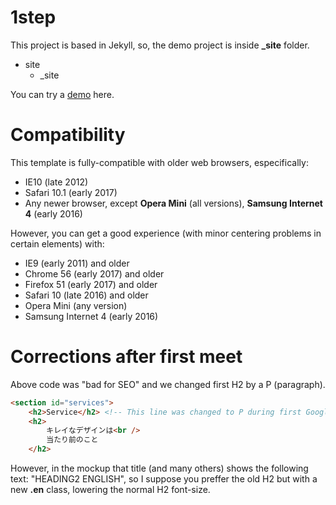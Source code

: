 # 1step
This project is based in Jekyll, so, the demo project is inside **_site** folder.

* site
  * _site

You can try a [demo](https://chiqui1234.github.io/1step/) here.

# Compatibility
This template is fully-compatible with older web browsers, especifically: 
* IE10 (late 2012)
* Safari 10.1 (early 2017)
* Any newer browser, except **Opera Mini** (all versions), **Samsung Internet 4** (early 2016)

However, you can get a good experience (with minor centering problems in certain elements) with:

* IE9 (early 2011) and older
* Chrome 56 (early 2017) and older
* Firefox 51 (early 2017) and older
* Safari 10 (late 2016) and older
* Opera Mini (any version)
* Samsung Internet 4 (early 2016)

# Corrections after first meet

Above code was "bad for SEO" and we changed first H2 by a P (paragraph).
```html
<section id="services">
    <h2>Service</h2> <!-- This line was changed to P during first Google Meet -->
    <h2>
        キレイなデザインは<br />
        当たり前のこと
    </h2>
```
However, in the mockup that title (and many others) shows the following text: "HEADING2 ENGLISH", so I suppose you preffer the old H2 but with a new **.en** class, lowering the normal H2 font-size.
